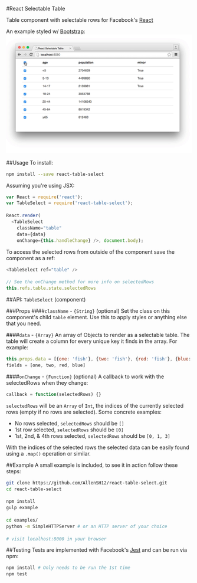 #React Selectable Table

Table component with selectable rows for Facebook's [React](https://github.com/facebook/react)

An example styled w/ [Bootstrap](https://github.com/twbs/bootstrap):
![Selectable table screenshot](media/react-table-select.gif)

##Usage
To install:
```sh
npm install --save react-table-select
```

Assuming you're using JSX:
```js
var React = require('react');
var TableSelect = require('react-table-select');

React.render(
  <TableSelect
    className="table"
    data={data}
    onChange={this.handleChange} />, document.body);
```

To access the selected rows from outside of the component save the component as a ref:
```js
<TableSelect ref="table" />

// See the onChange method for more info on selectedRows
this.refs.table.state.selectedRows
```

##API: `TableSelect` (component)

###Props
####`className` - `{String}` (optional)
Set the class on this component's child `table` element. Use this to apply styles or anything else that you need.

####`data`  - `{Array}`
An array of Objects to render as a selectable table. The table will create a column for every unique key it finds in the array. For example:
```js
this.props.data = [{one: 'fish'}, {two: 'fish'}, {red: 'fish'}, {blue: 'fish'}]
fields = [one, two, red, blue]
```

####`onChange` - `{Function}` (optional)
A callback to work with the selectedRows when they change:
```js
callback = function(selectedRows) {}
```
`selectedRows` will be an `Array` of `Int`, the indices of the currently selected rows (empty if no rows are selected). Some concrete examples:
- No rows selected, `selectedRows` should be `[]`
- 1st row selected, `selectedRows` should be `[0]`
- 1st, 2nd, & 4th rows selected, `selectedRows` should be `[0, 1, 3]`

With the indices of the selected rows the selected data can be easily found using a `.map()` operation or similar.

##Example
A small example is included, to see it in action follow these steps:
```sh
git clone https://github.com/AllenSH12/react-table-select.git
cd react-table-select

npm install
gulp example

cd examples/
python -m SimpleHTTPServer # or an HTTP server of your choice

# visit localhost:8000 in your browser
```

##Testing
Tests are implemented with Facebook's [Jest](https://github.com/facebook/jest) and can be run via npm:
```sh
npm install # Only needs to be run the 1st time
npm test
```
